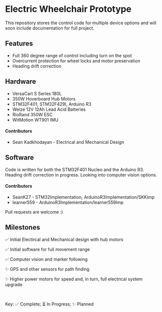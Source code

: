 # Electric Wheelchair Prototype

This repository stores the control code for multiple device options and will soon include documentation for full project.

## Features
- Full 360 degree range of control including turn on the spot
- Overcurrent protection for wheel locks and motor preservation
- Heading drift correction

## Hardware
- VersaCart S Series 180L
- 350W Hoverboard Hub Motors
- STM32F401, STM32F429I, Arduino R3
- Weize 12V 12Ah Lead Acid Batteries
- RioRand 350W ESC
- WitMotion WT901 IMU

#### Contributors
- Sean Kadkhodayan - Electrical and Mechanical Design

## Software

Code is written for both the STM32F401 Nucleo and the Arduino R3. Heading drift correction in progress. Looking into computer vision options.

#### Contributors
- SeanK27 - STM32Implementation, ArduinoR3Implementation/SKKImp
- learner559 - ArduinoR3Implementation/learner559Imp

Pull requests are welcome :)

## Milestones
:white_check_mark: Initial Electircal and Mechanical design with hub motors

:white_check_mark: Initial software for full movement range

:white_check_mark: Computer vision and marker following

:sparkles: GPS and other sensors for path finding

:sparkles: Higher power motors for speed and, in turn, full electrical system upgrade

<br>

Key: :white_check_mark: Complete; :hourglass_flowing_sand: In Progress; :sparkles: Planned
